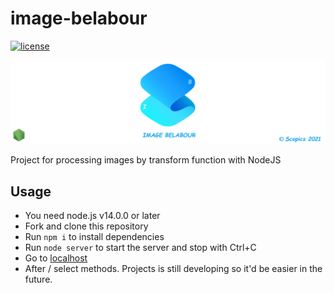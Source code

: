 # image-belabour
[![license](https://img.shields.io/badge/license-MIT-blue.svg)](https://github.com/Scopics/image-belabour/blob/main/LICENSE)

![Logo](https://raw.githubusercontent.com/MaksGovor/Images/master/Voting-system/Logo-image-belabour.png)

Project for processing images by transform function with NodeJS

## Usage

- You need node.js v14.0.0 or later
- Fork and clone this repository
- Run `npm i` to install dependencies
- Run `node server` to start the server and stop with Ctrl+C
- Go to [localhost](http://localhost:8000)
- After / select methods. Projects is still developing so 
  it'd be easier in the future.
